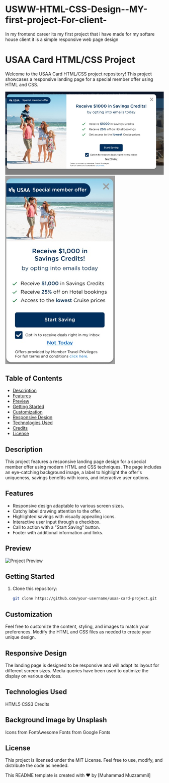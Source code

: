 # USWW-HTML-CSS-Design--MY-first-project-For-client-
In my frontend career its my first project that i have made for my softare house client it is a simple responsive web page design
# USAA Card HTML/CSS Project

Welcome to the USAA Card HTML/CSS project repository! This project showcases a responsive landing page for a special member offer using HTML and CSS.

![Project Preview](./images/Image.jpg)
![Project Preview](./images/imageMb.jpg)

## Table of Contents

- [Description](#description)
- [Features](#features)
- [Preview](#preview)
- [Getting Started](#getting-started)
- [Customization](#customization)
- [Responsive Design](#responsive-design)
- [Technologies Used](#technologies-used)
- [Credits](#credits)
- [License](#license)

## Description

This project features a responsive landing page design for a special member offer using modern HTML and CSS techniques. The page includes an eye-catching background image, a label to highlight the offer's uniqueness, savings benefits with icons, and interactive user options.

## Features

- Responsive design adaptable to various screen sizes.
- Catchy label drawing attention to the offer.
- Highlighted savings with visually appealing icons.
- Interactive user input through a checkbox.
- Call to action with a "Start Saving" button.
- Footer with additional information and links.

## Preview

![Project Preview](preview.png)

## Getting Started

1. Clone this repository:

   ```bash
   git clone https://github.com/your-username/usaa-card-project.git
## Customization
Feel free to customize the content, styling, and images to match your preferences. Modify the HTML and CSS files as needed to create your unique design.

## Responsive Design
The landing page is designed to be responsive and will adapt its layout for different screen sizes. Media queries have been used to optimize the display on various devices.

## Technologies Used
HTML5
CSS3
Credits
## Background image by Unsplash
Icons from FontAwesome
Fonts from Google Fonts
## License
This project is licensed under the MIT License. Feel free to use, modify, and distribute the code as needed.

This README template is created with ❤️ by [Muhammad Muzzammil]
